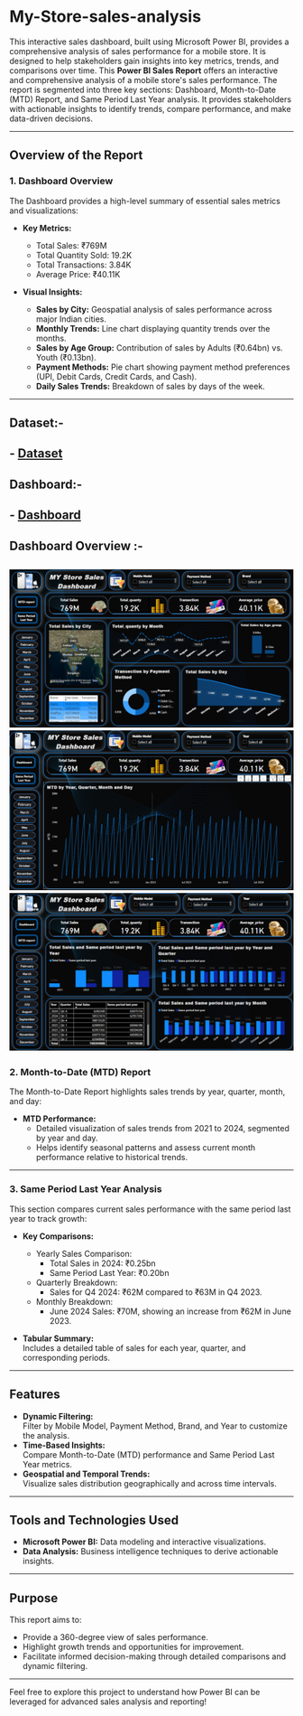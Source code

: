 # My-Store-sales-analysis
This interactive sales dashboard, built using Microsoft Power BI, provides a comprehensive analysis of sales performance for a mobile store. It is designed to help stakeholders gain insights into key metrics, trends, and comparisons over time.
This **Power BI Sales Report** offers an interactive and comprehensive analysis of a mobile store's sales performance. 
The report is segmented into three key sections: Dashboard, Month-to-Date (MTD) Report, and Same Period Last Year analysis. It provides stakeholders with actionable insights to identify trends, compare performance, and make data-driven decisions.

---

## Overview of the Report 

### **1. Dashboard Overview**
The Dashboard provides a high-level summary of essential sales metrics and visualizations:
- **Key Metrics:**
  - Total Sales: ₹769M  
  - Total Quantity Sold: 19.2K  
  - Total Transactions: 3.84K  
  - Average Price: ₹40.11K  

- **Visual Insights:**
  - **Sales by City:** Geospatial analysis of sales performance across major Indian cities.
  - **Monthly Trends:** Line chart displaying quantity trends over the months.
  - **Sales by Age Group:** Contribution of sales by Adults (₹0.64bn) vs. Youth (₹0.13bn).
  - **Payment Methods:** Pie chart showing payment method preferences (UPI, Debit Cards, Credit Cards, and Cash).
  - **Daily Sales Trends:** Breakdown of sales by days of the week.

---
## Dataset:-
## - <a href="https://github.com/darshan-masane/My-Store-sales-analysis/blob/main/Mobile%20Sales%20Data.xlsx">Dataset</a>
## Dashboard:-
## - <a href="https://github.com/darshan-masane/My-Store-sales-analysis/blob/main/MyStore.pbix">Dashboard</a>
## Dashboard Overview :-
![Screenshot%202025-01-07%20201758.png](https://github.com/darshan-masane/My-Store-sales-analysis/blob/main/Screenshot%202025-01-07%20201758.png)
![Screenshot%202025-01-07%20201814.png](https://github.com/darshan-masane/My-Store-sales-analysis/blob/main/Screenshot%202025-01-07%20201814.png)
![Screenshot%202025-01-07%20201824.png](https://github.com/darshan-masane/My-Store-sales-analysis/blob/main/Screenshot%202025-01-07%20201824.png)
---

### **2. Month-to-Date (MTD) Report**
The Month-to-Date Report highlights sales trends by year, quarter, month, and day:
- **MTD Performance:**  
  - Detailed visualization of sales trends from 2021 to 2024, segmented by year and day.  
  - Helps identify seasonal patterns and assess current month performance relative to historical trends.

---

### **3. Same Period Last Year Analysis**
This section compares current sales performance with the same period last year to track growth:
- **Key Comparisons:**
  - Yearly Sales Comparison:
    - Total Sales in 2024: ₹0.25bn  
    - Same Period Last Year: ₹0.20bn  
  - Quarterly Breakdown:  
    - Sales for Q4 2024: ₹62M compared to ₹63M in Q4 2023.  
  - Monthly Breakdown:
    - June 2024 Sales: ₹70M, showing an increase from ₹62M in June 2023.  

- **Tabular Summary:**  
  Includes a detailed table of sales for each year, quarter, and corresponding periods.

---

## Features
- **Dynamic Filtering:**  
  Filter by Mobile Model, Payment Method, Brand, and Year to customize the analysis.
- **Time-Based Insights:**  
  Compare Month-to-Date (MTD) performance and Same Period Last Year metrics.
- **Geospatial and Temporal Trends:**  
  Visualize sales distribution geographically and across time intervals.

---

## Tools and Technologies Used
- **Microsoft Power BI:** Data modeling and interactive visualizations.
- **Data Analysis:** Business intelligence techniques to derive actionable insights.

---

## Purpose
This report aims to:
- Provide a 360-degree view of sales performance.
- Highlight growth trends and opportunities for improvement.
- Facilitate informed decision-making through detailed comparisons and dynamic filtering.

---

Feel free to explore this project to understand how Power BI can be leveraged for advanced sales analysis and reporting!
